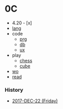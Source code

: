 
0C
======

* 4.20 - [x] 
* [lang](https://github.com/ttltrk/ELSE/blob/master/LAN/ENG/LAN.MD) 
* code
    + [prg](https://github.com/ttltrk/PRG)
    + [db](https://github.com/ttltrk/DB)
    + [ux](https://github.com/ttltrk/ELSE/tree/master/SHELL)
* play
    + [chess](https://github.com/ttltrk/ELSE/blob/master/CHESS/CHESS.MD)
    + [cube](https://github.com/ttltrk/ELSE/blob/master/CUBE/CUBE.MD)
* [wo](https://github.com/ttltrk/ELSE/blob/master/PWR/PWR.MD)
* [read](https://github.com/ttltrk/BKS/blob/master/README.MD)


### History

- [2017-DEC-22 (Friday)](https://github.com/ttltrk/0con/blob/master/0con/HISTORY/2017-12-22.MD)

